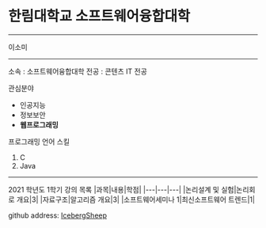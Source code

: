 # 한림대학교 소프트웨어융합대학
---

이소미

---

소속 : 소프트웨어융합대학
전공 : 콘텐츠 IT 전공


관심분야
* 인공지능
* 정보보안
* **웹프로그래밍**

프로그래밍 언어 스킬
1. C
2. Java

----------------------

2021 학년도 1학기 강의 목록
|과목|내용|학점|
|---|---|---|
|논리설계 및 실험|논리회로 개요|3|
|자료구조|알고리즘 개요|3|
|소프트웨어세미나 1|최신소프트웨어 트렌드|1|

github address: [IcebergSheep][github]

[github]:https://github.com/IcebergSheep
